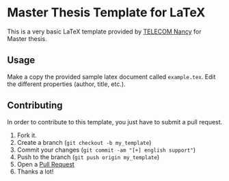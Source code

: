 Master Thesis Template for LaTeX
=========

This is a very basic LaTeX template provided by [TELECOM Nancy](http://www.telecomnancy.eu) for Master thesis.

Usage
----

Make a copy the provided sample latex document called `example.tex`. 
Edit the different properties (author, title, etc.).

Contributing
------------

In order to contribute to this template, you just have to submit a pull request.

1. Fork it.
2. Create a branch (`git checkout -b my_template`)
3. Commit your changes (`git commit -am "[+] english support"`)
4. Push to the branch (`git push origin my_template`)
5. Open a [Pull Request][1]
6. Thanks a lot!

[1]: https://github.com/TELECOMNancy/tn-report/pulls

